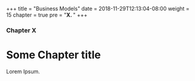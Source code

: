 +++
title = "Business Models"
date = 2018-11-29T12:13:04-08:00
weight = 15
chapter = true
pre = "<b>X. </b>"
+++

### Chapter X

# Some Chapter title

Lorem Ipsum.
